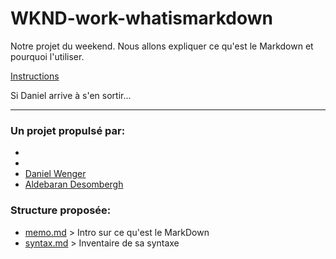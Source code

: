 # WKND-work-whatismarkdown
Notre projet du weekend. Nous allons expliquer ce qu'est le Markdown et pourquoi l'utiliser.

[Instructions](https://github.com/becodeorg/cycorp-promo-2/blob/master/Prairie/exercice-markdown.md)

Si Daniel arrive à s'en sortir...
***

### Un projet propulsé par:
*
*
* [Daniel Wenger](https://github.com/datcrackadan)
* [Aldebaran Desombergh](https://github.com/adesombergh)

### Structure proposée:
* [memo.md](memo.md) > Intro sur ce qu'est le MarkDown
* [syntax.md](syntax.md) > Inventaire de sa syntaxe

